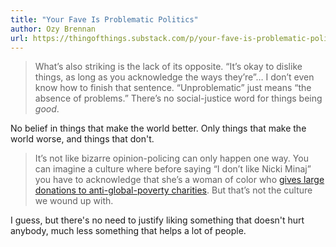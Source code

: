 ```yaml
---
title: "Your Fave Is Problematic Politics"
author: Ozy Brennan
url: https://thingofthings.substack.com/p/your-fave-is-problematic-politics
---
```


> What’s also striking is the lack of its opposite. “It’s okay to dislike things, as long as you acknowledge the ways they’re”… I don’t even know how to finish that sentence. “Unproblematic” just means “the absence of problems.” There’s no social-justice word for things being *good*.

No belief in things that make the world better. Only things that make the world worse, and things that don't.


> It’s not like bizarre opinion-policing can only happen one way. You can imagine a culture where before saying “I don’t like Nicki Minaj” you have to acknowledge that she’s a woman of color who [gives large donations to anti-global-poverty charities](https://www.businessinsider.com/nicki-minaj-donate-village-india-2017-5). But that’s not the culture we wound up with.

I guess, but there's no need to justify liking something that doesn't hurt anybody, much less something that helps a lot of people.



